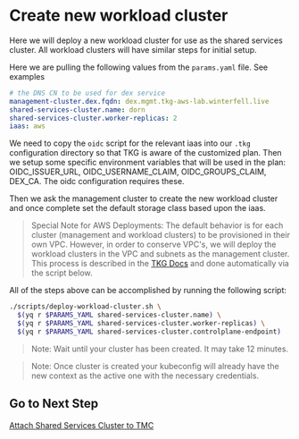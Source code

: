 # Create new workload cluster

Here we will deploy a new workload cluster for use as the shared services cluster.  All workload clusters will have similar steps for initial setup.

Here we are pulling the following values from the `params.yaml` file.  See examples

```yaml
# the DNS CN to be used for dex service
management-cluster.dex.fqdn: dex.mgmt.tkg-aws-lab.winterfell.live
shared-services-cluster.name: dorn
shared-services-cluster.worker-replicas: 2
iaas: aws
```

We need to copy the `oidc` script for the relevant iaas into our `.tkg` configuration directory so that TKG is aware of the customized plan.  Then we setup some specific environment variables that will be used in the plan: OIDC_ISSUER_URL, OIDC_USERNAME_CLAIM, OIDC_GROUPS_CLAIM, DEX_CA.  The oidc configuration
requires these.  

Then we ask the management cluster to create the new workload cluster and once complete set the default storage class based upon the iaas.

>Special Note for AWS Deployments: The default behavior is for each cluster (management and workload clusters) to be provisioned in their own VPC.  However, in order to conserve VPC's, we will deploy the workload clusters in the VPC and subnets as the management cluster.  This process is described in the [TKG Docs](https://docs.vmware.com/en/VMware-Tanzu-Kubernetes-Grid/1.2/vmware-tanzu-kubernetes-grid-12/GUID-tanzu-k8s-clusters-create.html#-deploy-a-cluster-that-shares-a-vpc-and-nat-gateways-with-the-management-cluster-amazon-ec2-15) and done automatically via the script below.

All of the steps above can be accomplished by running the following script:

```bash
./scripts/deploy-workload-cluster.sh \
  $(yq r $PARAMS_YAML shared-services-cluster.name) \
  $(yq r $PARAMS_YAML shared-services-cluster.worker-replicas) \
  $(yq r $PARAMS_YAML shared-services-cluster.controlplane-endpoint)
```

>Note: Wait until your cluster has been created. It may take 12 minutes.

>Note: Once cluster is created your kubeconfig will already have the new context as the active one with the necessary credentials.

## Go to Next Step

[Attach Shared Services Cluster to TMC](02_attach_tmc_ssc.md)
